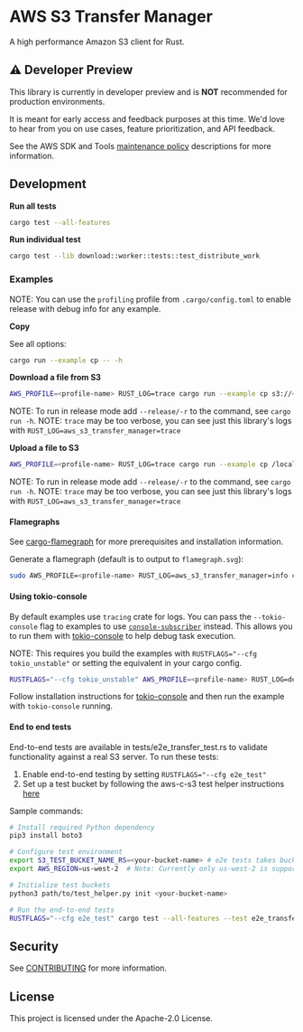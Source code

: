 # AWS S3 Transfer Manager

A high performance Amazon S3 client for Rust.

## :warning: Developer Preview

This library is currently in developer preview and is **NOT** recommended for production environments.

It is meant for early access and feedback purposes at this time. We'd love to hear from you on use cases, feature prioritization, and API feedback.

See the AWS SDK and Tools [maintenance policy](https://docs.aws.amazon.com/sdkref/latest/guide/maint-policy.html#version-life-cycle)
descriptions for more information.


## Development

**Run all tests**

```sh
cargo test --all-features
```

**Run individual test**

```sh
cargo test --lib download::worker::tests::test_distribute_work
```

### Examples

NOTE: You can use the `profiling` profile from `.cargo/config.toml` to enable release with debug info for any example.

**Copy**

See all options:
```sh
cargo run --example cp -- -h
```

**Download a file from S3**

```sh
AWS_PROFILE=<profile-name> RUST_LOG=trace cargo run --example cp s3://<my-bucket>/<my-key> /local/path/<filename>
```
NOTE: To run in release mode add `--release/-r` to the command, see `cargo run -h`.
NOTE: `trace` may be too verbose, you can see just this library's logs with `RUST_LOG=aws_s3_transfer_manager=trace`

**Upload a file to S3**

```sh
AWS_PROFILE=<profile-name> RUST_LOG=trace cargo run --example cp /local/path/<filename> s3://<my-bucket>/<my-key>
```

NOTE: To run in release mode add `--release/-r` to the command, see `cargo run -h`.
NOTE: `trace` may be too verbose, you can see just this library's logs with `RUST_LOG=aws_s3_transfer_manager=trace`


#### Flamegraphs

See [cargo-flamegraph](https://github.com/flamegraph-rs/flamegraph) for more prerequisites and installation information.

Generate a flamegraph (default is to output to `flamegraph.svg`):

```sh
sudo AWS_PROFILE=<profile-name> RUST_LOG=aws_s3_transfer_manager=info cargo flamegraph --profile profiling --example cp -- s3://test-sdk-rust-aaron/mb-128.dat /tmp/mb-128.dat
```

#### Using tokio-console

By default examples use `tracing` crate for logs. You can pass the `--tokio-console` flag to examples to 
use [`console-subscriber`](https://crates.io/crates/console-subscriber) instead. This allows you to run them with
[tokio-console](https://github.com/tokio-rs/console) to help debug task execution.

NOTE: This requires you build the examples with `RUSTFLAGS="--cfg tokio_unstable"` or setting the equivalent in 
your cargo config.


```sh
RUSTFLAGS="--cfg tokio_unstable" AWS_PROFILE=<profile-name> RUST_LOG=debug cargo run --example cp --tokio-console ...
```


Follow installation instructions for [tokio-console](https://github.com/tokio-rs/console) and then run the
example with `tokio-console` running.

#### End to end tests

End-to-end tests are available in tests/e2e_transfer_test.rs to validate functionality against a real S3 server.
To run these tests:

1. Enable end-to-end testing by setting `RUSTFLAGS="--cfg e2e_test"`
2. Set up a test bucket by following the aws-c-s3 test helper instructions [here](https://github.com/awslabs/aws-c-s3/blob/main/tests/test_helper/README.md)

Sample commands:

```sh
# Install required Python dependency
pip3 install boto3

# Configure test environment
export S3_TEST_BUCKET_NAME_RS=<your-bucket-name> # e2e tests takes bucket name from environment variable
export AWS_REGION=us-west-2  # Note: Currently only us-west-2 is supported

# Initialize test buckets
python3 path/to/test_helper.py init <your-bucket-name>

# Run the end-to-end tests
RUSTFLAGS="--cfg e2e_test" cargo test --all-features --test e2e_transfer_test
```

## Security

See [CONTRIBUTING](CONTRIBUTING.md#security-issue-notifications) for more information.

## License

This project is licensed under the Apache-2.0 License.
